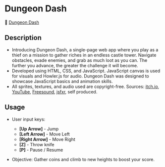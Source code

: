 # Dungeon Dash

🔗 <a href="https://klupka.github.io/DungeonDash/">Dungeon Dash</a>

## Description

-  Introducing Dungeon Dash, a single-page web app where you play as a thief on a mission to gather riches in an endless castle tower. Navigate obstacles, evade enemies, and grab as much loot as you can. The further you advance, the greater the challenge it will become.
-  Developed using HTML, CSS, and JavaScript. JavaScript canvas is used for visuals and Howler.js for audio. Dungeon Dash was designed to showcase JavaScript basics and animation skills.
-  All sprites, textures, and audio used are copyright-free. Sources: <a href="https://itch.io/game-assets">itch.io</a>, <a href="https://www.youtube.com">YouTube</a>, <a href="https://freesound.org">Freesound</a>, <a href="https://sfxr.me">jsfxr</a>, self produced.

## Usage

-   User input keys:
    -   **[Up Arrow]** - Jump
    -   **[Left Arrow]** - Move Left
    -   **[Right Arrow]** - Move Right
    -   **[Z]** - Throw knife
    -   **[P]** - Pause / Resume

-  Objective: Gather coins and climb to new heights to boost your score.
